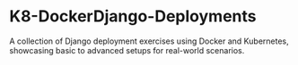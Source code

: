 # K8-DockerDjango-Deployments
A collection of Django deployment exercises using Docker and Kubernetes, showcasing basic to advanced setups for real-world scenarios.
